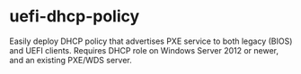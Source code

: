 # uefi-dhcp-policy
Easily deploy DHCP policy that advertises PXE service to both legacy (BIOS) and UEFI clients. Requires DHCP role on Windows Server 2012 or newer, and an existing PXE/WDS server.
